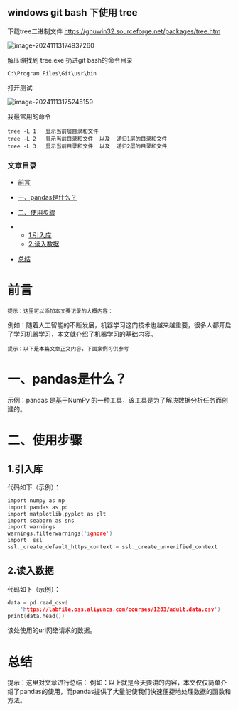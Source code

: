 ## windows  git bash 下使用 tree

下载tree二进制文件  https://gnuwin32.sourceforge.net/packages/tree.htm

![image-20241113174937260](https://newbie-typora.oss-cn-shenzhen.aliyuncs.com/zhongke/image-20241113174937260.png)



解压缩找到 tree.exe  扔进git bash的命令目录 

```
C:\Program Files\Git\usr\bin   
```



打开测试

![image-20241113175245159](https://newbie-typora.oss-cn-shenzhen.aliyuncs.com/zhongke/image-20241113175245159.png)



我最常用的命令

```
tree -L 1   显示当前层目录和文件
tree -L 2   显示当前目录和文件  以及  递归1层的目录和文件
tree -L 3   显示当前目录和文件  以及  递归2层的目录和文件
```

### 文章目录

- [前言](https://editor.csdn.net/md?not_checkout=1&spm=1011.2124.3001.6192&articleId=149112816#_7)

- [一、pandas是什么？](https://editor.csdn.net/md?not_checkout=1&spm=1011.2124.3001.6192&articleId=149112816#pandas_16)

- [二、使用步骤](https://editor.csdn.net/md?not_checkout=1&spm=1011.2124.3001.6192&articleId=149112816#_19)

- - [1.引入库](https://editor.csdn.net/md?not_checkout=1&spm=1011.2124.3001.6192&articleId=149112816#1_20)
  - [2.读入数据](https://editor.csdn.net/md?not_checkout=1&spm=1011.2124.3001.6192&articleId=149112816#2_34)

- [总结](https://editor.csdn.net/md?not_checkout=1&spm=1011.2124.3001.6192&articleId=149112816#_45)

# 前言

```
提示：这里可以添加本文要记录的大概内容：
```

例如：随着人工智能的不断发展，机器学习这门技术也越来越重要，很多人都开启了学习机器学习，本文就介绍了机器学习的基础内容。

```
提示：以下是本篇文章正文内容，下面案例可供参考
```

# 一、pandas是什么？

示例：pandas 是基于NumPy 的一种工具，该工具是为了解决数据分析任务而创建的。

# 二、使用步骤

## 1.引入库

代码如下（示例）：

```c
import numpy as np
import pandas as pd
import matplotlib.pyplot as plt
import seaborn as sns
import warnings
warnings.filterwarnings('ignore')
import  ssl
ssl._create_default_https_context = ssl._create_unverified_context
```

## 2.读入数据

代码如下（示例）：

```c
data = pd.read_csv(
    'https://labfile.oss.aliyuncs.com/courses/1283/adult.data.csv')
print(data.head())
```

该处使用的url网络请求的数据。

# 总结

提示：这里对文章进行总结：
例如：以上就是今天要讲的内容，本文仅仅简单介绍了pandas的使用，而pandas提供了大量能使我们快速便捷地处理数据的函数和方法。
